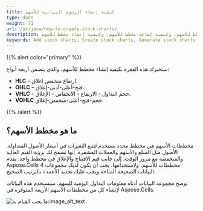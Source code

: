 ```yaml
---
title: كيفية إنشاء الرسوم البيانية للأسهم
type: docs
weight: 71
url: /ar/java/how-to-create-stock-charts/
description: كيفية إنشاء مخطط للأسهم، وكيفية إضافة مخطط للأسهم، وكيفية إنشاء مخطط للأسهم.
keywords: Add stock charts, Create stock charts, Generate stock charts.
---
```

{{% alert color="primary" %}}

ستخبرك هذه الفقرة بكيفية إنشاء مخطط للأسهم، والذي يتضمن أربعة أنواع:
- **HLC** – ارتفاع منخفض إغلاق.
- **OHLC** – فتح-أعلى-أدنى-إغلاق.
- **VHLC** - حجم التداول - الارتفاع - الانخفاض - الإغلاق.
- **VOHLC** حجم-فتح-أعلى-منخفض-إغلاق.

{{% /alert %}}

##  **ما هو مخطط الأسهم؟**

مخططات الأسهم هي مخطط محدد يستخدم لتتبع التغيرات في أسعار الأصول المتداولة. الأصول مثل السلع والأسهم والعملات المشفرة. إنها تسمح لك برؤية القيم العالية والمنخفضة مع مرور الوقت، إلى جانب قيم الافتتاح والإغلاق في مخطط واحد. يقدم Aspose.Cells 4 مخططات للأسهم، ولاستخدامها، يجب أن يكون لديك مجموعات البيانات الصحيحة المتاحة ويجب عليك تحديد الأعمدة بالترتيب الصحيح.

 توضح مجموعة البيانات أدناه معلومات التداول اليومية للسهم. سنستخدم هذه البيانات لإنشاء كل من مخططات الأسهم الأربعة المتوفرة في Aspose.Cells.

![ما يجب القيام به:image_alt_text](stock.chart.data.png)